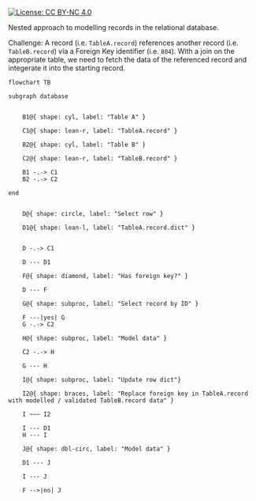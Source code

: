 [![License: CC BY-NC 4.0](https://img.shields.io/badge/License-CC_BY--NC_4.0-lightgrey.svg)](https://creativecommons.org/licenses/by-nc/4.0/)

Nested approach to modelling records in the relational database.

Challenge: A record (i.e. `TableA.record`) references another record (i.e. `TableB.record`) via a Foreign Key identifier (i.e. `804`). With a join on the appropriate table, we need to fetch the data of the referenced record and integerate it into the starting record.

```mermaid
flowchart TB

subgraph database


    B1@{ shape: cyl, label: "Table A" }

    C1@{ shape: lean-r, label: "TableA.record" }

    B2@{ shape: cyl, label: "Table B" }

    C2@{ shape: lean-r, label: "TableB.record" }

    B1 -.-> C1
    B2 -.-> C2

end


    D@{ shape: circle, label: "Select row" }

    D1@{ shape: lean-l, label: "TableA.record.dict" }


    D -.-> C1

    D --- D1

    F@{ shape: diamond, label: "Has foreign key?" }

    D --- F

    G@{ shape: subproc, label: "Select record by ID" }

    F ---|yes| G
    G -.-> C2

    H@{ shape: subproc, label: "Model data" }

    C2 -.-> H

    G --- H

    I@{ shape: subproc, label: "Update row dict"}

    I2@{ shape: braces, label: "Replace foreign key in TableA.record with modelled / validated TableB.record data" }

    I ~~~ I2

    I --- D1
    H --- I

    J@{ shape: dbl-circ, label: "Model data" }

    D1 --- J

    I --- J

    F -->|no| J

```